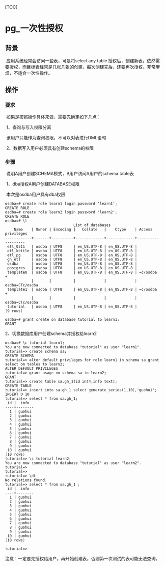 [TOC]

# pg_一次性授权

## 背景

​	应用系统经常会访问一些表，可是将select any table 授权后，创建新表，依然需要授权，而目标表经常是几张几张的创建，每次创建完后，还要再次授权，非常麻烦，不适合一次性操作。

## 操作

### 要求

​	如果是按照操作具体来做，需要先确定如下几点：

​	1、查询与写入权限分离

​	该用户只能作为查询权限，不可以对表进行DML语句

​	2、数据写入用户必须具有创建schema的权限

### 步骤

​	说明A用户创建SCHEMA模式，B用户访问A用户的schema.table表

​	1、dba授权A用户创建DATABASE权限

​	本次是osdba用户具有dba权限

```
osdba=# create role learn1 login password 'learn1';
CREATE ROLE
osdba=# create role learn2 login password 'learn2';
CREATE ROLE
osdba=# \l
                               List of databases
    Name    | Owner | Encoding |   Collate   |    Ctype    | Access privileges 
------------+-------+----------+-------------+-------------+-------------------
 etl_0511   | osdba | UTF8     | en_US.UTF-8 | en_US.UTF-8 | 
 etl_kettle | osdba | UTF8     | en_US.UTF-8 | en_US.UTF-8 | 
 etl_pg     | osdba | UTF8     | en_US.UTF-8 | en_US.UTF-8 | 
 gh_etl     | osdba | UTF8     | en_US.UTF-8 | en_US.UTF-8 | 
 osdba      | osdba | UTF8     | en_US.UTF-8 | en_US.UTF-8 | 
 postgres   | osdba | UTF8     | en_US.UTF-8 | en_US.UTF-8 | 
 template0  | osdba | UTF8     | en_US.UTF-8 | en_US.UTF-8 | =c/osdba         +
            |       |          |             |             | osdba=CTc/osdba
 template1  | osdba | UTF8     | en_US.UTF-8 | en_US.UTF-8 | =c/osdba         +
            |       |          |             |             | osdba=CTc/osdba
 tutorial   | osdba | UTF8     | en_US.UTF-8 | en_US.UTF-8 | 
(9 rows)

osdba=# grant create on database tutorial to learn1;
GRANT

```



2、切换数据库用户创建schema并授权给learn2

```
osdba=# \c tutorial learn1;
You are now connected to database "tutorial" as user "learn1".
tutorial=> create schema sa;
CREATE SCHEMA
tutorial=> alter default privileges for role learn1 in schema sa grant select on tables to learn2;
ALTER DEFAULT PRIVILEGES
tutorial=> grant usage on schema sa to learn2;
GRANT
tutorial=> create table sa.gh_1(id int4,info text);
CREATE TABLE
tutorial=> insert into sa.gh_1 select generate_series(1,10),'guohui';
INSERT 0 10
tutorial=> select * from sa.gh_1;
 id |  info  
----+--------
  1 | guohui
  2 | guohui
  3 | guohui
  4 | guohui
  5 | guohui
  6 | guohui
  7 | guohui
  8 | guohui
  9 | guohui
 10 | guohui
(10 rows)
tutorial=> \c tutorial learn2;
You are now connected to database "tutorial" as user "learn2".
tutorial=> 
tutorial=> 
tutorial=> \dt
No relations found.
tutorial=> select * from sa.gh_1 ;
 id |  info  
----+--------
  1 | guohui
  2 | guohui
  3 | guohui
  4 | guohui
  5 | guohui
  6 | guohui
  7 | guohui
  8 | guohui
  9 | guohui
 10 | guohui
(10 rows)

tutorial=> 

```

注意：一定要先授权给用户，再开始创建表，否则第一次测试的表可能无法查询。

